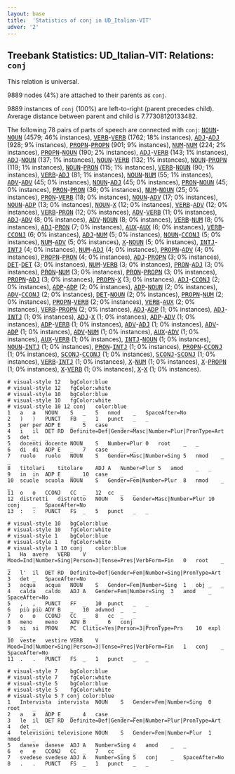 ```yaml
---
layout: base
title:  'Statistics of conj in UD_Italian-VIT'
udver: '2'
---
```


## Treebank Statistics: UD_Italian-VIT: Relations: `conj`

This relation is universal.

9889 nodes (4%) are attached to their parents as `conj`.

9889 instances of `conj` (100%) are left-to-right (parent precedes child).
Average distance between parent and child is 7.77308120133482.

The following 78 pairs of parts of speech are connected with `conj`: <tt><a href="it_vit-pos-NOUN.html">NOUN</a></tt>-<tt><a href="it_vit-pos-NOUN.html">NOUN</a></tt> (4579; 46% instances), <tt><a href="it_vit-pos-VERB.html">VERB</a></tt>-<tt><a href="it_vit-pos-VERB.html">VERB</a></tt> (1762; 18% instances), <tt><a href="it_vit-pos-ADJ.html">ADJ</a></tt>-<tt><a href="it_vit-pos-ADJ.html">ADJ</a></tt> (928; 9% instances), <tt><a href="it_vit-pos-PROPN.html">PROPN</a></tt>-<tt><a href="it_vit-pos-PROPN.html">PROPN</a></tt> (901; 9% instances), <tt><a href="it_vit-pos-NUM.html">NUM</a></tt>-<tt><a href="it_vit-pos-NUM.html">NUM</a></tt> (224; 2% instances), <tt><a href="it_vit-pos-PROPN.html">PROPN</a></tt>-<tt><a href="it_vit-pos-NOUN.html">NOUN</a></tt> (190; 2% instances), <tt><a href="it_vit-pos-ADJ.html">ADJ</a></tt>-<tt><a href="it_vit-pos-VERB.html">VERB</a></tt> (143; 1% instances), <tt><a href="it_vit-pos-ADJ.html">ADJ</a></tt>-<tt><a href="it_vit-pos-NOUN.html">NOUN</a></tt> (137; 1% instances), <tt><a href="it_vit-pos-NOUN.html">NOUN</a></tt>-<tt><a href="it_vit-pos-VERB.html">VERB</a></tt> (132; 1% instances), <tt><a href="it_vit-pos-NOUN.html">NOUN</a></tt>-<tt><a href="it_vit-pos-PROPN.html">PROPN</a></tt> (119; 1% instances), <tt><a href="it_vit-pos-NOUN.html">NOUN</a></tt>-<tt><a href="it_vit-pos-PRON.html">PRON</a></tt> (115; 1% instances), <tt><a href="it_vit-pos-VERB.html">VERB</a></tt>-<tt><a href="it_vit-pos-NOUN.html">NOUN</a></tt> (90; 1% instances), <tt><a href="it_vit-pos-VERB.html">VERB</a></tt>-<tt><a href="it_vit-pos-ADJ.html">ADJ</a></tt> (81; 1% instances), <tt><a href="it_vit-pos-NOUN.html">NOUN</a></tt>-<tt><a href="it_vit-pos-NUM.html">NUM</a></tt> (55; 1% instances), <tt><a href="it_vit-pos-ADV.html">ADV</a></tt>-<tt><a href="it_vit-pos-ADV.html">ADV</a></tt> (45; 0% instances), <tt><a href="it_vit-pos-NOUN.html">NOUN</a></tt>-<tt><a href="it_vit-pos-ADJ.html">ADJ</a></tt> (45; 0% instances), <tt><a href="it_vit-pos-PRON.html">PRON</a></tt>-<tt><a href="it_vit-pos-NOUN.html">NOUN</a></tt> (45; 0% instances), <tt><a href="it_vit-pos-PRON.html">PRON</a></tt>-<tt><a href="it_vit-pos-PRON.html">PRON</a></tt> (36; 0% instances), <tt><a href="it_vit-pos-NUM.html">NUM</a></tt>-<tt><a href="it_vit-pos-NOUN.html">NOUN</a></tt> (25; 0% instances), <tt><a href="it_vit-pos-PRON.html">PRON</a></tt>-<tt><a href="it_vit-pos-VERB.html">VERB</a></tt> (18; 0% instances), <tt><a href="it_vit-pos-NOUN.html">NOUN</a></tt>-<tt><a href="it_vit-pos-ADV.html">ADV</a></tt> (17; 0% instances), <tt><a href="it_vit-pos-NOUN.html">NOUN</a></tt>-<tt><a href="it_vit-pos-ADP.html">ADP</a></tt> (13; 0% instances), <tt><a href="it_vit-pos-NOUN.html">NOUN</a></tt>-<tt><a href="it_vit-pos-X.html">X</a></tt> (12; 0% instances), <tt><a href="it_vit-pos-VERB.html">VERB</a></tt>-<tt><a href="it_vit-pos-ADV.html">ADV</a></tt> (12; 0% instances), <tt><a href="it_vit-pos-VERB.html">VERB</a></tt>-<tt><a href="it_vit-pos-PRON.html">PRON</a></tt> (12; 0% instances), <tt><a href="it_vit-pos-ADV.html">ADV</a></tt>-<tt><a href="it_vit-pos-VERB.html">VERB</a></tt> (11; 0% instances), <tt><a href="it_vit-pos-ADJ.html">ADJ</a></tt>-<tt><a href="it_vit-pos-ADV.html">ADV</a></tt> (8; 0% instances), <tt><a href="it_vit-pos-ADV.html">ADV</a></tt>-<tt><a href="it_vit-pos-NOUN.html">NOUN</a></tt> (8; 0% instances), <tt><a href="it_vit-pos-VERB.html">VERB</a></tt>-<tt><a href="it_vit-pos-NUM.html">NUM</a></tt> (8; 0% instances), <tt><a href="it_vit-pos-ADJ.html">ADJ</a></tt>-<tt><a href="it_vit-pos-PRON.html">PRON</a></tt> (7; 0% instances), <tt><a href="it_vit-pos-AUX.html">AUX</a></tt>-<tt><a href="it_vit-pos-AUX.html">AUX</a></tt> (6; 0% instances), <tt><a href="it_vit-pos-VERB.html">VERB</a></tt>-<tt><a href="it_vit-pos-CCONJ.html">CCONJ</a></tt> (6; 0% instances), <tt><a href="it_vit-pos-ADJ.html">ADJ</a></tt>-<tt><a href="it_vit-pos-NUM.html">NUM</a></tt> (5; 0% instances), <tt><a href="it_vit-pos-NOUN.html">NOUN</a></tt>-<tt><a href="it_vit-pos-CCONJ.html">CCONJ</a></tt> (5; 0% instances), <tt><a href="it_vit-pos-NUM.html">NUM</a></tt>-<tt><a href="it_vit-pos-ADV.html">ADV</a></tt> (5; 0% instances), <tt><a href="it_vit-pos-X.html">X</a></tt>-<tt><a href="it_vit-pos-NOUN.html">NOUN</a></tt> (5; 0% instances), <tt><a href="it_vit-pos-INTJ.html">INTJ</a></tt>-<tt><a href="it_vit-pos-INTJ.html">INTJ</a></tt> (4; 0% instances), <tt><a href="it_vit-pos-NUM.html">NUM</a></tt>-<tt><a href="it_vit-pos-ADJ.html">ADJ</a></tt> (4; 0% instances), <tt><a href="it_vit-pos-PROPN.html">PROPN</a></tt>-<tt><a href="it_vit-pos-ADV.html">ADV</a></tt> (4; 0% instances), <tt><a href="it_vit-pos-PROPN.html">PROPN</a></tt>-<tt><a href="it_vit-pos-PRON.html">PRON</a></tt> (4; 0% instances), <tt><a href="it_vit-pos-ADJ.html">ADJ</a></tt>-<tt><a href="it_vit-pos-PROPN.html">PROPN</a></tt> (3; 0% instances), <tt><a href="it_vit-pos-DET.html">DET</a></tt>-<tt><a href="it_vit-pos-DET.html">DET</a></tt> (3; 0% instances), <tt><a href="it_vit-pos-NUM.html">NUM</a></tt>-<tt><a href="it_vit-pos-VERB.html">VERB</a></tt> (3; 0% instances), <tt><a href="it_vit-pos-PRON.html">PRON</a></tt>-<tt><a href="it_vit-pos-ADJ.html">ADJ</a></tt> (3; 0% instances), <tt><a href="it_vit-pos-PRON.html">PRON</a></tt>-<tt><a href="it_vit-pos-NUM.html">NUM</a></tt> (3; 0% instances), <tt><a href="it_vit-pos-PRON.html">PRON</a></tt>-<tt><a href="it_vit-pos-PROPN.html">PROPN</a></tt> (3; 0% instances), <tt><a href="it_vit-pos-PROPN.html">PROPN</a></tt>-<tt><a href="it_vit-pos-ADJ.html">ADJ</a></tt> (3; 0% instances), <tt><a href="it_vit-pos-PROPN.html">PROPN</a></tt>-<tt><a href="it_vit-pos-X.html">X</a></tt> (3; 0% instances), <tt><a href="it_vit-pos-ADJ.html">ADJ</a></tt>-<tt><a href="it_vit-pos-CCONJ.html">CCONJ</a></tt> (2; 0% instances), <tt><a href="it_vit-pos-ADP.html">ADP</a></tt>-<tt><a href="it_vit-pos-ADP.html">ADP</a></tt> (2; 0% instances), <tt><a href="it_vit-pos-ADP.html">ADP</a></tt>-<tt><a href="it_vit-pos-NOUN.html">NOUN</a></tt> (2; 0% instances), <tt><a href="it_vit-pos-ADV.html">ADV</a></tt>-<tt><a href="it_vit-pos-CCONJ.html">CCONJ</a></tt> (2; 0% instances), <tt><a href="it_vit-pos-DET.html">DET</a></tt>-<tt><a href="it_vit-pos-NOUN.html">NOUN</a></tt> (2; 0% instances), <tt><a href="it_vit-pos-PROPN.html">PROPN</a></tt>-<tt><a href="it_vit-pos-NUM.html">NUM</a></tt> (2; 0% instances), <tt><a href="it_vit-pos-PROPN.html">PROPN</a></tt>-<tt><a href="it_vit-pos-VERB.html">VERB</a></tt> (2; 0% instances), <tt><a href="it_vit-pos-VERB.html">VERB</a></tt>-<tt><a href="it_vit-pos-AUX.html">AUX</a></tt> (2; 0% instances), <tt><a href="it_vit-pos-VERB.html">VERB</a></tt>-<tt><a href="it_vit-pos-PROPN.html">PROPN</a></tt> (2; 0% instances), <tt><a href="it_vit-pos-ADJ.html">ADJ</a></tt>-<tt><a href="it_vit-pos-ADP.html">ADP</a></tt> (1; 0% instances), <tt><a href="it_vit-pos-ADJ.html">ADJ</a></tt>-<tt><a href="it_vit-pos-INTJ.html">INTJ</a></tt> (1; 0% instances), <tt><a href="it_vit-pos-ADJ.html">ADJ</a></tt>-<tt><a href="it_vit-pos-X.html">X</a></tt> (1; 0% instances), <tt><a href="it_vit-pos-ADP.html">ADP</a></tt>-<tt><a href="it_vit-pos-ADV.html">ADV</a></tt> (1; 0% instances), <tt><a href="it_vit-pos-ADP.html">ADP</a></tt>-<tt><a href="it_vit-pos-VERB.html">VERB</a></tt> (1; 0% instances), <tt><a href="it_vit-pos-ADV.html">ADV</a></tt>-<tt><a href="it_vit-pos-ADJ.html">ADJ</a></tt> (1; 0% instances), <tt><a href="it_vit-pos-ADV.html">ADV</a></tt>-<tt><a href="it_vit-pos-ADP.html">ADP</a></tt> (1; 0% instances), <tt><a href="it_vit-pos-ADV.html">ADV</a></tt>-<tt><a href="it_vit-pos-NUM.html">NUM</a></tt> (1; 0% instances), <tt><a href="it_vit-pos-AUX.html">AUX</a></tt>-<tt><a href="it_vit-pos-ADV.html">ADV</a></tt> (1; 0% instances), <tt><a href="it_vit-pos-AUX.html">AUX</a></tt>-<tt><a href="it_vit-pos-VERB.html">VERB</a></tt> (1; 0% instances), <tt><a href="it_vit-pos-INTJ.html">INTJ</a></tt>-<tt><a href="it_vit-pos-NOUN.html">NOUN</a></tt> (1; 0% instances), <tt><a href="it_vit-pos-NOUN.html">NOUN</a></tt>-<tt><a href="it_vit-pos-INTJ.html">INTJ</a></tt> (1; 0% instances), <tt><a href="it_vit-pos-PRON.html">PRON</a></tt>-<tt><a href="it_vit-pos-INTJ.html">INTJ</a></tt> (1; 0% instances), <tt><a href="it_vit-pos-PROPN.html">PROPN</a></tt>-<tt><a href="it_vit-pos-CCONJ.html">CCONJ</a></tt> (1; 0% instances), <tt><a href="it_vit-pos-SCONJ.html">SCONJ</a></tt>-<tt><a href="it_vit-pos-CCONJ.html">CCONJ</a></tt> (1; 0% instances), <tt><a href="it_vit-pos-SCONJ.html">SCONJ</a></tt>-<tt><a href="it_vit-pos-SCONJ.html">SCONJ</a></tt> (1; 0% instances), <tt><a href="it_vit-pos-VERB.html">VERB</a></tt>-<tt><a href="it_vit-pos-INTJ.html">INTJ</a></tt> (1; 0% instances), <tt><a href="it_vit-pos-X.html">X</a></tt>-<tt><a href="it_vit-pos-NUM.html">NUM</a></tt> (1; 0% instances), <tt><a href="it_vit-pos-X.html">X</a></tt>-<tt><a href="it_vit-pos-PROPN.html">PROPN</a></tt> (1; 0% instances), <tt><a href="it_vit-pos-X.html">X</a></tt>-<tt><a href="it_vit-pos-VERB.html">VERB</a></tt> (1; 0% instances), <tt><a href="it_vit-pos-X.html">X</a></tt>-<tt><a href="it_vit-pos-X.html">X</a></tt> (1; 0% instances).


~~~ conllu
# visual-style 12	bgColor:blue
# visual-style 12	fgColor:white
# visual-style 10	bgColor:blue
# visual-style 10	fgColor:white
# visual-style 10 12 conj	color:blue
1	a	a	NOUN	S	_	5	nmod	_	SpaceAfter=No
2	)	)	PUNCT	FB	_	1	punct	_	_
3	per	per	ADP	E	_	5	case	_	_
4	i	il	DET	RD	Definite=Def|Gender=Masc|Number=Plur|PronType=Art	5	det	_	_
5	docenti	docente	NOUN	S	Number=Plur	0	root	_	_
6	di	di	ADP	E	_	7	case	_	_
7	ruolo	ruolo	NOUN	S	Gender=Masc|Number=Sing	5	nmod	_	_
8	titolari	titolare	ADJ	A	Number=Plur	5	amod	_	_
9	in	in	ADP	E	_	10	case	_	_
10	scuole	scuola	NOUN	S	Gender=Fem|Number=Plur	8	nmod	_	_
11	o	o	CCONJ	CC	_	12	cc	_	_
12	distretti	distretto	NOUN	S	Gender=Masc|Number=Plur	10	conj	_	SpaceAfter=No
13	:	:	PUNCT	FS	_	5	punct	_	_

~~~


~~~ conllu
# visual-style 10	bgColor:blue
# visual-style 10	fgColor:white
# visual-style 1	bgColor:blue
# visual-style 1	fgColor:white
# visual-style 1 10 conj	color:blue
1	Ha	avere	VERB	V	Mood=Ind|Number=Sing|Person=3|Tense=Pres|VerbForm=Fin	0	root	_	_
2	l'	il	DET	RD	Definite=Def|Gender=Fem|Number=Sing|PronType=Art	3	det	_	SpaceAfter=No
3	acqua	acqua	NOUN	S	Gender=Fem|Number=Sing	1	obj	_	_
4	calda	caldo	ADJ	A	Gender=Fem|Number=Sing	3	amod	_	SpaceAfter=No
5	,	,	PUNCT	FF	_	10	punct	_	_
6	più	più	ADV	B	_	10	advmod	_	_
7	o	o	CCONJ	CC	_	8	cc	_	_
8	meno	meno	ADV	B	_	6	conj	_	_
9	si	si	PRON	PC	Clitic=Yes|Person=3|PronType=Prs	10	expl	_	_
10	veste	vestire	VERB	V	Mood=Ind|Number=Sing|Person=3|Tense=Pres|VerbForm=Fin	1	conj	_	SpaceAfter=No
11	.	.	PUNCT	FS	_	1	punct	_	_

~~~


~~~ conllu
# visual-style 7	bgColor:blue
# visual-style 7	fgColor:white
# visual-style 5	bgColor:blue
# visual-style 5	fgColor:white
# visual-style 5 7 conj	color:blue
1	Intervista	intervista	NOUN	S	Gender=Fem|Number=Sing	0	root	_	_
2	a	a	ADP	E	_	4	case	_	_
3	le	il	DET	RD	Definite=Def|Gender=Fem|Number=Plur|PronType=Art	4	det	_	_
4	televisioni	televisione	NOUN	S	Gender=Fem|Number=Plur	1	nmod	_	_
5	danese	danese	ADJ	A	Number=Sing	4	amod	_	_
6	e	e	CCONJ	CC	_	7	cc	_	_
7	svedese	svedese	ADJ	A	Number=Sing	5	conj	_	SpaceAfter=No
8	.	.	PUNCT	FS	_	1	punct	_	_

~~~


